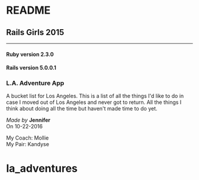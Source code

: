 # README

## Rails Girls 2015

---

#### Ruby version 2.3.0
#### Rails version 5.0.0.1

### L.A. Adventure App

A bucket list for Los Angeles. This is a list of all the things I'd like to do in case I moved out of Los Angeles and never got to return. All the things I think about doing all the time but haven't made time to do yet.

*Made by* **Jennifer**  
On 10-22-2016  

My Coach: Mollie   
My Pair: Kandyse

# la_adventures
